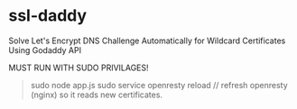 # ssl-daddy
Solve Let's Encrypt DNS Challenge Automatically for Wildcard Certificates Using Godaddy API


MUST RUN WITH SUDO PRIVILAGES!

> sudo node app.js
> sudo service openresty reload // refresh openresty (nginx) so it reads new certificates.
